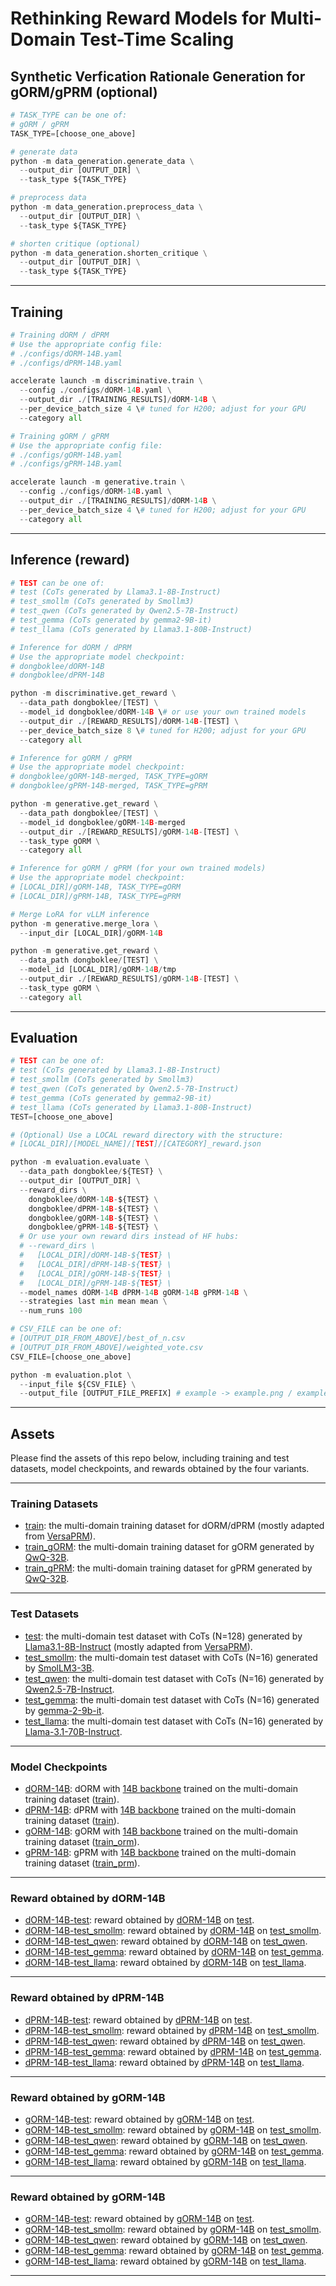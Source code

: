 # Rethinking Reward Models for Multi-Domain Test-Time Scaling

## Synthetic Verfication Rationale Generation for gORM/gPRM (optional)

```python
# TASK_TYPE can be one of:
# gORM / gPRM
TASK_TYPE=[choose_one_above]

# generate data
python -m data_generation.generate_data \
  --output_dir [OUTPUT_DIR] \
  --task_type ${TASK_TYPE}

# preprocess data
python -m data_generation.preprocess_data \
  --output_dir [OUTPUT_DIR] \
  --task_type ${TASK_TYPE}

# shorten critique (optional)
python -m data_generation.shorten_critique \
  --output_dir [OUTPUT_DIR] \
  --task_type ${TASK_TYPE}
```

---

## Training

```python
# Training dORM / dPRM
# Use the appropriate config file:
# ./configs/dORM-14B.yaml
# ./configs/dPRM-14B.yaml

accelerate launch -m discriminative.train \
  --config ./configs/dORM-14B.yaml \
  --output_dir ./[TRAINING_RESULTS]/dORM-14B \
  --per_device_batch_size 4 \# tuned for H200; adjust for your GPU
  --category all

# Training gORM / gPRM
# Use the appropriate config file:
# ./configs/gORM-14B.yaml
# ./configs/gPRM-14B.yaml

accelerate launch -m generative.train \
  --config ./configs/dORM-14B.yaml \
  --output_dir ./[TRAINING_RESULTS]/dORM-14B \
  --per_device_batch_size 4 \# tuned for H200; adjust for your GPU
  --category all
```

---

## Inference (reward)

```python
# TEST can be one of:
# test (CoTs generated by Llama3.1-8B-Instruct)
# test_smollm (CoTs generated by Smollm3)
# test_qwen (CoTs generated by Qwen2.5-7B-Instruct)
# test_gemma (CoTs generated by gemma2-9B-it)
# test_llama (CoTs generated by Llama3.1-80B-Instruct)

# Inference for dORM / dPRM
# Use the appropriate model checkpoint:
# dongboklee/dORM-14B
# dongboklee/dPRM-14B

python -m discriminative.get_reward \
  --data_path dongboklee/[TEST] \
  --model_id dongboklee/dORM-14B \# or use your own trained models
  --output_dir ./[REWARD_RESULTS]/dORM-14B-[TEST] \
  --per_device_batch_size 8 \# tuned for H200; adjust for your GPU
  --category all

# Inference for gORM / gPRM
# Use the appropriate model checkpoint:
# dongboklee/gORM-14B-merged, TASK_TYPE=gORM
# dongboklee/gPRM-14B-merged, TASK_TYPE=gPRM

python -m generative.get_reward \
  --data_path dongboklee/[TEST] \
  --model_id dongboklee/gORM-14B-merged
  --output_dir ./[REWARD_RESULTS]/gORM-14B-[TEST] \
  --task_type gORM \
  --category all

# Inference for gORM / gPRM (for your own trained models)
# Use the appropriate model checkpoint:
# [LOCAL_DIR]/gORM-14B, TASK_TYPE=gORM
# [LOCAL_DIR]/gPRM-14B, TASK_TYPE=gPRM

# Merge LoRA for vLLM inference
python -m generative.merge_lora \
  --input_dir [LOCAL_DIR]/gORM-14B

python -m generative.get_reward \
  --data_path dongboklee/[TEST] \
  --model_id [LOCAL_DIR]/gORM-14B/tmp
  --output_dir ./[REWARD_RESULTS]/gORM-14B-[TEST] \
  --task_type gORM \
  --category all
```

---

## Evaluation
```python
# TEST can be one of:
# test (CoTs generated by Llama3.1-8B-Instruct)
# test_smollm (CoTs generated by Smollm3)
# test_qwen (CoTs generated by Qwen2.5-7B-Instruct)
# test_gemma (CoTs generated by gemma2-9B-it)
# test_llama (CoTs generated by Llama3.1-80B-Instruct)
TEST=[choose_one_above]

# (Optional) Use a LOCAL reward directory with the structure:
# [LOCAL_DIR]/[MODEL_NAME]/[TEST]/[CATEGORY]_reward.json

python -m evaluation.evaluate \
  --data_path dongboklee/${TEST} \
  --output_dir [OUTPUT_DIR] \
  --reward_dirs \
    dongboklee/dORM-14B-${TEST} \
    dongboklee/dPRM-14B-${TEST} \
    dongboklee/gORM-14B-${TEST} \
    dongboklee/gPRM-14B-${TEST} \
  # Or use your own reward dirs instead of HF hubs:
  # --reward_dirs \
  #   [LOCAL_DIR]/dORM-14B-${TEST} \
  #   [LOCAL_DIR]/dPRM-14B-${TEST} \
  #   [LOCAL_DIR]/gORM-14B-${TEST} \
  #   [LOCAL_DIR]/gPRM-14B-${TEST} \
  --model_names dORM-14B dPRM-14B gORM-14B gPRM-14B \
  --strategies last min mean mean \
  --num_runs 100

# CSV_FILE can be one of:
# [OUTPUT_DIR_FROM_ABOVE]/best_of_n.csv
# [OUTPUT_DIR_FROM_ABOVE]/weighted_vote.csv
CSV_FILE=[choose_one_above]

python -m evaluation.plot \
  --input_file ${CSV_FILE} \
  --output_file [OUTPUT_FILE_PREFIX] # example -> example.png / example.pdf
```

---

## Assets

Please find the assets of this repo below, including training and test datasets, model checkpoints, and rewards obtained by the four variants.

---

### Training Datasets

- [train](https://huggingface.co/datasets/dongboklee/train): the multi-domain training dataset for dORM/dPRM (mostly adapted from [VersaPRM](https://github.com/UW-Madison-Lee-Lab/VersaPRM)).
- [train_gORM](https://huggingface.co/datasets/dongboklee/train_gORM): the multi-domain training dataset for gORM generated by [QwQ-32B](https://huggingface.co/Qwen/QwQ-32B).
- [train_gPRM](https://huggingface.co/datasets/dongboklee/train_gPRM): the multi-domain training dataset for gPRM generated by [QwQ-32B](https://huggingface.co/Qwen/QwQ-32B).

---

### Test Datasets

- [test](https://huggingface.co/datasets/dongboklee/test): the multi-domain test dataset with CoTs (N=128) generated by [Llama3.1-8B-Instruct](https://huggingface.co/meta-llama/Llama-3.1-8B-Instruct) (mostly adapted from [VersaPRM](https://github.com/UW-Madison-Lee-Lab/VersaPRM)).
- [test_smollm](https://huggingface.co/datasets/dongboklee/test_smollm): the multi-domain test dataset with CoTs (N=16) generated by [SmolLM3-3B](hf.co/HuggingFaceTB/SmolLM3-3B).
- [test_qwen](https://huggingface.co/datasets/dongboklee/test_qwen): the multi-domain test dataset with CoTs (N=16) generated by [Qwen2.5-7B-Instruct](https://huggingface.co/Qwen/Qwen2.5-7B-Instruct).
- [test_gemma](https://huggingface.co/datasets/dongboklee/test_gemma): the multi-domain test dataset with CoTs (N=16) generated by [gemma-2-9b-it](https://huggingface.co/google/gemma-2-9b-it).
- [test_llama](https://huggingface.co/datasets/dongboklee/test_llama): the multi-domain test dataset with CoTs (N=16) generated by [Llama-3.1-70B-Instruct](https://huggingface.co/meta-llama/Llama-3.1-70B-Instruct).

---

### Model Checkpoints

- [dORM-14B](https://huggingface.co/datasets/dongboklee/dORM-14B): dORM with [14B backbone](https://huggingface.co/deepseek-ai/DeepSeek-R1-Distill-Qwen-14B) trained on the multi-domain training dataset ([train](https://huggingface.co/datasets/dongboklee/train)).
- [dPRM-14B](https://huggingface.co/datasets/dongboklee/dPRM-14B): dPRM with [14B backbone](https://huggingface.co/deepseek-ai/DeepSeek-R1-Distill-Qwen-14B) trained on the multi-domain training dataset ([train](https://huggingface.co/datasets/dongboklee/train)).
- [gORM-14B](https://huggingface.co/datasets/dongboklee/gORM-14B): gORM with [14B backbone](https://huggingface.co/deepseek-ai/DeepSeek-R1-Distill-Qwen-14B) trained on the multi-domain training dataset ([train_orm](https://huggingface.co/datasets/dongboklee/train_orm)).
- [gPRM-14B](https://huggingface.co/datasets/dongboklee/gPRM-14B): gPRM with [14B backbone](https://huggingface.co/deepseek-ai/DeepSeek-R1-Distill-Qwen-14B) trained on the multi-domain training dataset ([train_prm](https://huggingface.co/datasets/dongboklee/train_prm)).

---

### Reward obtained by dORM-14B

- [dORM-14B-test](https://huggingface.co/datasets/dongboklee/dORM-14B-test): reward obtained by [dORM-14B](https://huggingface.co/datasets/dongboklee/dORM-14B) on [test](https://huggingface.co/datasets/dongboklee/test).
- [dORM-14B-test_smollm](https://huggingface.co/datasets/dongboklee/dORM-14B-test_smollm): reward obtained by [dORM-14B](https://huggingface.co/datasets/dongboklee/dORM-14B) on [test_smollm](https://huggingface.co/datasets/dongboklee/test_smollm).
- [dORM-14B-test_qwen](https://huggingface.co/datasets/dongboklee/dORM-14B-test_qwen): reward obtained by [dORM-14B](https://huggingface.co/datasets/dongboklee/dORM-14B) on [test_qwen](https://huggingface.co/datasets/dongboklee/test_qwen).
- [dORM-14B-test_gemma](https://huggingface.co/datasets/dongboklee/dORM-14B-test_gemma): reward obtained by [dORM-14B](https://huggingface.co/datasets/dongboklee/dORM-14B) on [test_gemma](https://huggingface.co/datasets/dongboklee/test_gemma).
- [dORM-14B-test_llama](https://huggingface.co/datasets/dongboklee/dORM-14B-test_llama): reward obtained by [dORM-14B](https://huggingface.co/datasets/dongboklee/dORM-14B) on [test_llama](https://huggingface.co/datasets/dongboklee/test_llama).

---

### Reward obtained by dPRM-14B

- [dPRM-14B-test](https://huggingface.co/datasets/dongboklee/dPRM-14B-test): reward obtained by [dPRM-14B](https://huggingface.co/datasets/dongboklee/dPRM-14B) on [test](https://huggingface.co/datasets/dongboklee/test).
- [dPRM-14B-test_smollm](https://huggingface.co/datasets/dongboklee/dPRM-14B-test_smollm): reward obtained by [dPRM-14B](https://huggingface.co/datasets/dongboklee/dPRM-14B) on [test_smollm](https://huggingface.co/datasets/dongboklee/test_smollm).
- [dPRM-14B-test_qwen](https://huggingface.co/datasets/dongboklee/dPRM-14B-test_qwen): reward obtained by [dPRM-14B](https://huggingface.co/datasets/dongboklee/dPRM-14B) on [test_qwen](https://huggingface.co/datasets/dongboklee/test_qwen).
- [dPRM-14B-test_gemma](https://huggingface.co/datasets/dongboklee/dPRM-14B-test_gemma): reward obtained by [dPRM-14B](https://huggingface.co/datasets/dongboklee/dPRM-14B) on [test_gemma](https://huggingface.co/datasets/dongboklee/test_gemma).
- [dPRM-14B-test_llama](https://huggingface.co/datasets/dongboklee/dPRM-14B-test_llama): reward obtained by [dPRM-14B](https://huggingface.co/datasets/dongboklee/dPRM-14B) on [test_llama](https://huggingface.co/datasets/dongboklee/test_llama).

---

### Reward obtained by gORM-14B

- [gORM-14B-test](https://huggingface.co/datasets/dongboklee/gORM-14B-test): reward obtained by [gORM-14B](https://huggingface.co/datasets/dongboklee/gORM-14B) on [test](https://huggingface.co/datasets/dongboklee/test).
- [gORM-14B-test_smollm](https://huggingface.co/datasets/dongboklee/gORM-14B-test_smollm): reward obtained by [gORM-14B](https://huggingface.co/datasets/dongboklee/gORM-14B) on [test_smollm](https://huggingface.co/datasets/dongboklee/test_smollm).
- [gORM-14B-test_qwen](https://huggingface.co/datasets/dongboklee/gORM-14B-test_qwen): reward obtained by [gORM-14B](https://huggingface.co/datasets/dongboklee/gORM-14B) on [test_qwen](https://huggingface.co/datasets/dongboklee/test_qwen).
- [gORM-14B-test_gemma](https://huggingface.co/datasets/dongboklee/gORM-14B-test_gemma): reward obtained by [gORM-14B](https://huggingface.co/datasets/dongboklee/gORM-14B) on [test_gemma](https://huggingface.co/datasets/dongboklee/test_gemma).
- [gORM-14B-test_llama](https://huggingface.co/datasets/dongboklee/gORM-14B-test_llama): reward obtained by [gORM-14B](https://huggingface.co/datasets/dongboklee/gORM-14B) on [test_llama](https://huggingface.co/datasets/dongboklee/test_llama).

---

### Reward obtained by gORM-14B

- [gORM-14B-test](https://huggingface.co/datasets/dongboklee/gORM-14B-test): reward obtained by [gORM-14B](https://huggingface.co/datasets/dongboklee/gORM-14B) on [test](https://huggingface.co/datasets/dongboklee/test).
- [gORM-14B-test_smollm](https://huggingface.co/datasets/dongboklee/gORM-14B-test_smollm): reward obtained by [gORM-14B](https://huggingface.co/datasets/dongboklee/gORM-14B) on [test_smollm](https://huggingface.co/datasets/dongboklee/test_smollm).
- [gORM-14B-test_qwen](https://huggingface.co/datasets/dongboklee/gORM-14B-test_qwen): reward obtained by [gORM-14B](https://huggingface.co/datasets/dongboklee/gORM-14B) on [test_qwen](https://huggingface.co/datasets/dongboklee/test_qwen).
- [gORM-14B-test_gemma](https://huggingface.co/datasets/dongboklee/gORM-14B-test_gemma): reward obtained by [gORM-14B](https://huggingface.co/datasets/dongboklee/gORM-14B) on [test_gemma](https://huggingface.co/datasets/dongboklee/test_gemma).
- [gORM-14B-test_llama](https://huggingface.co/datasets/dongboklee/gORM-14B-test_llama): reward obtained by [gORM-14B](https://huggingface.co/datasets/dongboklee/gORM-14B) on [test_llama](https://huggingface.co/datasets/dongboklee/test_llama).

---
